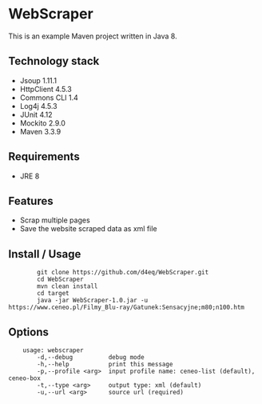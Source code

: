 # WebScraper
This is an example Maven project written in Java 8.
## Technology stack
* Jsoup 1.11.1
* HttpClient 4.5.3
* Commons CLI 1.4
* Log4j 4.5.3
* JUnit 4.12
* Mockito 2.9.0
* Maven 3.3.9
## Requirements
* JRE 8
## Features
* Scrap multiple pages
* Save the website scraped data as xml file
## Install / Usage
```
        git clone https://github.com/d4eq/WebScraper.git
        cd WebScraper
        mvn clean install
        cd target
        java -jar WebScraper-1.0.jar -u https://www.ceneo.pl/Filmy_Blu-ray/Gatunek:Sensacyjne;m80;n100.htm
```
## Options
```
    usage: webscraper
        -d,--debug          debug mode
        -h,--help           print this message
        -p,--profile <arg>  input profile name: ceneo-list (default), ceneo-box
        -t,--type <arg>     output type: xml (default)
        -u,--url <arg>      source url (required)
```
 